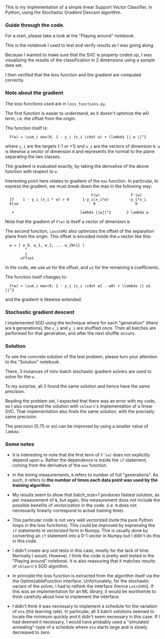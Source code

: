 This is my implementation of a simple linear Support Vector Classifier,
in Python, using the Stochastic Gradient Descent algorithm.

### Guide through the code.

For a start, please take a look at the "Playing around" notebook.

This is the notebook I used to test and verify results as I was going along.

Because I wanted to make sure that the SVC is properly coded up, I was visualizing the results of the classification in 2 dimensions using a sample data set.

I then verified that the loss function and the gradient are computed correctly.

### Note about the gradient

The loss functions used are in `loss_functions.py`.

The first function is easier to understand, as it doesn't optimize the w0 term, i.e. the offset from the origin.

The function itself is:

```
  F(w) = \sum_i max(0, 1 - y_i (x_i \cdot w) + \lambda || w ||^2
```

where `y_i` are the targets (-1 or +1) and `x_i` are the vectors of dimension `N`.  `w` is likewise a vector of dimension `N` and represents the normal to the plane separating the two classes.

The gradient is evaluated exactly, by taking the derivative of the above function with respect to `w`.

Interesting point here relates to gradient of the `max` function. In particular, to express the gradient, we must break down the max in the following way:

```
                                       F(w)              F'(w)
  If    1 - y_i (x_i * w) > 0      1-y_i(x_i*w)         -y_i*x_i
  Else                                  0                  0

   +                              lambda ||w||^2       2 lambda w

```

Note that the gradient of `F(w)` is itself a vector of dimension `N`.

The second function, `LossSVM2` also optimizes the offset of the separation plane from the origin.  This offset is encoded inside the `w` vector like this:

```
  w = [ w_0, w_1, w_2, ... w_{N+1} ]
         ^
         |
       offset
```

In the code, we use `w0` for the offset, and `w1` for the remaining `N` coefficients.

The function itself changes to:

```
  F(w) = \sum_i max(0, 1 - y_i (x_i \cdot w1 - w0) + \lambda || w1 ||^2
```

and the gradient is likewise extended.

### Stochastic gradient descent

I implemented SGD using the technique where for each "generation" (there are `N` generations), the `x_i` and `y_i` are shuffled once.  Then all batches are performed for that generation, and after the next shuffle occurs.

### Solution

To see the concrete solution of the test problem, please turn your attention to the "Solution" notebook.

There, 3 instances of mini-batch stochastic gradient solvers are used to solve for the `w`.

To my surprise, all 3 found the same solution and hence have the same precision.

Reading the problem set, I expected that there was an error with my code, so I also compared the solution with `sklearn`'s  implementation of a linear SVC.  That implementation also finds the same solution, with the precisely same precision.

The precision (0.75 or so) can be improved by using a smaller value of `lambda`.

### Some notes

* It is interesting to note that the first term of `F'(w)` does not explicitly depend upon `w`. Rather the dependence is inside the `if` statement, coming from the derivative of the `max` function.

* In the timing measurements, `N` refers to number of full "generations". As such, it refers to **the number of times each data point was used by the training algorithm**.

* My results seem to show that batch_size=1 produces fastest solution, as per measurement of `N`, but again, this measurement does not include the possible benefits of vectorization in the code. (i.e. `N` does not necessarily linearly correspond to actual training time).

* This particular code is not very well vectorized (note the pure Python loops in the loss functions).  This could be improved by expressing the `if` statements in vectorized form in Numpy.  This is usually done by converting an `if` statement into a 0-1 vector in Numpy but I didn't do this in this code.

* I didn't create any unit tests in this case, mostly for the lack of time. Normally I would. However, I think the code is pretty well tested in the "Playing around" notebook.  It is also reassuring that it matches results of `sklearn`'s SGD algorithm.

* In principle the loss function is extracted from the algorithm itself via the the OptimizableFunction interface. Unfortunately, for the stochastic variant of the solver, I had to rethink the interface (hence `LossSVM3`). If this was an implementation for an ML library, it would be worthwhile to think carefully about how to implement the interface.

* I didn't think it was necessary to implement a schedule for the variation of `eta` (the learning rate).  In particular, all 3 batch solutions seemed to locate the minimum quickly and it didn't seem necessary in this case.  If I had deemed it necessary, I would have probably used a "simulated annealing"-type of a schedule where `eta` starts large and is slowly decreased to zero.
